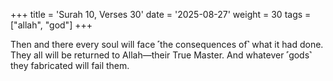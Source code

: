 +++
title = 'Surah 10, Verses 30'
date = '2025-08-27'
weight = 30
tags = ["allah", "god"]
+++

Then and there every soul will face ˹the consequences of˺ what it had done. They all will be returned to Allah—their True Master. And whatever ˹gods˺ they fabricated will fail them.